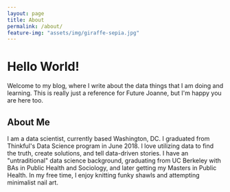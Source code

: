 ```yaml
---
layout: page
title: About
permalink: /about/
feature-img: "assets/img/giraffe-sepia.jpg"
---
```


<h1>Hello World!</h1>
Welcome to my blog, where I write about the data things that I am doing and learning.  This is really just a reference for Future Joanne, but I'm happy you are here too.


<H2>About Me</H2>
I am a data scientist, currently based Washington, DC. I graduated from Thinkful's Data Science program in June 2018.  I love  utilizing data to find the truth, create solutions, and tell data-driven stories. I have an "untraditional" data science background, graduating from UC Berkeley with BAs in Public Health and Sociology, and later getting my Masters in Public Health.  In my free time, I enjoy knitting funky shawls and attempting minimalist nail art.
